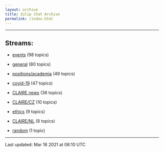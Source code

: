 ```yaml
---
layout: archive
title: Zulip Chat Archive
permalink: /index.html
---
```


---

## Streams:

* [events](stream/201207-events/index.html) (98 topics)

* [general](stream/201199-general/index.html) (80 topics)

* [positions/academia](stream/203258-positions/academia/index.html) (49 topics)

* [covid-19](stream/226112-covid-19/index.html) (47 topics)

* [CLAIRE news](stream/201957-CLAIRE-news/index.html) (36 topics)

* [CLAIRE/CZ](stream/203399-CLAIRE/CZ/index.html) (10 topics)

* [ethics](stream/228366-ethics/index.html) (9 topics)

* [CLAIRE/NL](stream/203255-CLAIRE/NL/index.html) (8 topics)

* [random](stream/202125-random/index.html) (1 topic)

<hr><p>Last updated: Mar 16 2021 at 06:10 UTC</p>